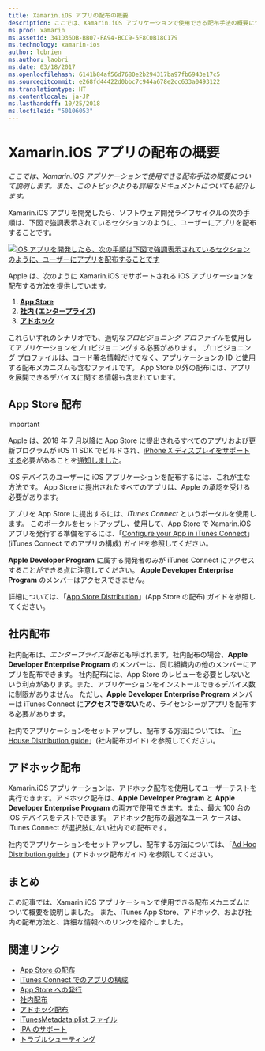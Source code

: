 ```yaml
---
title: Xamarin.iOS アプリの配布の概要
description: ここでは、Xamarin.iOS アプリケーションで使用できる配布手法の概要について説明します。また、このトピックよりも詳細なドキュメントについても紹介します。
ms.prod: xamarin
ms.assetid: 341D36DB-BB07-FA94-BCC9-5F8C0B18C179
ms.technology: xamarin-ios
author: lobrien
ms.author: laobri
ms.date: 03/18/2017
ms.openlocfilehash: 6141b84af56d7680e2b294317ba97fb6943e17c5
ms.sourcegitcommit: e268fd44422d0bbc7c944a678e2cc633a0493122
ms.translationtype: HT
ms.contentlocale: ja-JP
ms.lasthandoff: 10/25/2018
ms.locfileid: "50106053"
---
```

# <a name="xamarinios-app-distribution-overview"></a>Xamarin.iOS アプリの配布の概要

_ここでは、Xamarin.iOS アプリケーションで使用できる配布手法の概要について説明します。また、このトピックよりも詳細なドキュメントについても紹介します。_

Xamarin.iOS アプリを開発したら、ソフトウェア開発ライフサイクルの次の手順は、下図で強調表示されているセクションのように、ユーザーにアプリを配布することです。


[![](images/publishingdiagram.png "iOS アプリを開発したら、次の手順は下図で強調表示されているセクションのように、ユーザーにアプリを配布することです")](images/publishingdiagram.png#lightbox)


Apple は、次のように Xamarin.iOS でサポートされる iOS アプリケーションを配布する方法を提供しています。

1. [**App Store**](#App_Store_Distribution)
2. [**社内 (エンタープライズ)**](#In-House_Distribution)
2. [**アドホック**](#Ad_Hoc_Distribution)

これらいずれのシナリオでも、適切な*プロビジョニング プロファイル*を使用してアプリケーションをプロビジョニングする必要があります。 プロビジョニング プロファイルは、コード署名情報だけでなく、アプリケーションの ID と使用する配布メカニズムも含むファイルです。 App Store 以外の配布には、アプリを展開できるデバイスに関する情報も含まれています。

<a name="App_Store_Distribution"/>

## <a name="app-store-distribution"></a>App Store 配布

> [!IMPORTANT]
> Apple は、2018 年 7 月以降に App Store に提出されるすべてのアプリおよび更新プログラムが iOS 11 SDK でビルドされ、[iPhone X ディスプレイをサポートする](~/ios/platform/introduction-to-ios11/updating-your-app/visual-design.md)必要があることを[通知しました](https://developer.apple.com/news/?id=05072018a)。

iOS デバイスのユーザーに iOS アプリケーションを配布するには、これが主な方法です。 App Store に提出されたすべてのアプリは、Apple の承認を受ける必要があります。

アプリを App Store に提出するには、*iTunes Connect* というポータルを使用します。 このポータルをセットアップし、使用して、App Store で Xamarin.iOS アプリを発行する準備をするには、「[Configure your App in iTunes Connect](~/ios/deploy-test/app-distribution/app-store-distribution/itunesconnect.md)」(iTunes Connect でのアプリの構成) ガイドを参照してください。

**Apple Developer Program** に属する開発者のみが iTunes Connect にアクセスすることができる点に注意してください。 **Apple Developer Enterprise Program** のメンバーはアクセスできません。

詳細については、「[App Store Distribution](~/ios/deploy-test/app-distribution/app-store-distribution/index.md)」(App Store の配布) ガイドを参照してください。

<a name="In-House_Distribution"/>

## <a name="in-house-distribution"></a>社内配布

社内配布は、*エンタープライズ配布*とも呼ばれます。社内配布の場合、**Apple Developer Enterprise Program** のメンバーは、同じ組織内の他のメンバーにアプリを配布できます。 社内配布には、App Store のレビューを必要としないという利点があります。また、アプリケーションをインストールできるデバイス数に制限がありません。 ただし、**Apple Developer Enterprise Program** メンバーは iTunes Connect に**アクセスできない**ため、ライセンシーがアプリを配布する必要があります。

社内でアプリケーションをセットアップし、配布する方法については、「[In-House Distribution guide](~/ios/deploy-test/app-distribution/in-house-distribution.md)」(社内配布ガイド) を参照してください。

<a name="Ad_Hoc_Distribution"/>

## <a name="ad-hoc-distribution"></a>アドホック配布

Xamarin.iOS アプリケーションは、アドホック配布を使用してユーザーテストを実行できます。アドホック配布は、**Apple Developer Program** と **Apple Developer Enterprise Program** の両方で使用できます。また、最大 100 台の iOS デバイスをテストできます。 アドホック配布の最適なユース ケースは、iTunes Connect が選択肢にない社内での配布です。

社内でアプリケーションをセットアップし、配布する方法については、「[Ad Hoc Distribution guide](~/ios/deploy-test/app-distribution/ad-hoc-distribution.md)」(アドホック配布ガイド) を参照してください。

## <a name="summary"></a>まとめ

この記事では、Xamarin.iOS アプリケーションで使用できる配布メカニズムについて概要を説明しました。 また、iTunes App Store、アドホック、および社内の配布方法と、詳細な情報へのリンクを紹介しました。

## <a name="related-links"></a>関連リンク

- [App Store の配布](~/ios/deploy-test/app-distribution/app-store-distribution/index.md)
- [iTunes Connect でのアプリの構成](~/ios/deploy-test/app-distribution/app-store-distribution/itunesconnect.md)
- [App Store への発行](~/ios/deploy-test/app-distribution/app-store-distribution/publishing-to-the-app-store.md)
- [社内配布](~/ios/deploy-test/app-distribution/in-house-distribution.md)
- [アドホック配布](~/ios/deploy-test/app-distribution/ad-hoc-distribution.md)
- [iTunesMetadata.plist ファイル](~/ios/deploy-test/app-distribution/itunesmetadata.md)
- [IPA のサポート](~/ios/deploy-test/app-distribution/ipa-support.md)
- [トラブルシューティング](~/ios/deploy-test/troubleshooting.md)
